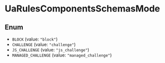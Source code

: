 # UaRulesComponentsSchemasMode

## Enum

* `BLOCK` (value: `"block"`)
* `CHALLENGE` (value: `"challenge"`)
* `JS_CHALLENGE` (value: `"js_challenge"`)
* `MANAGED_CHALLENGE` (value: `"managed_challenge"`)
